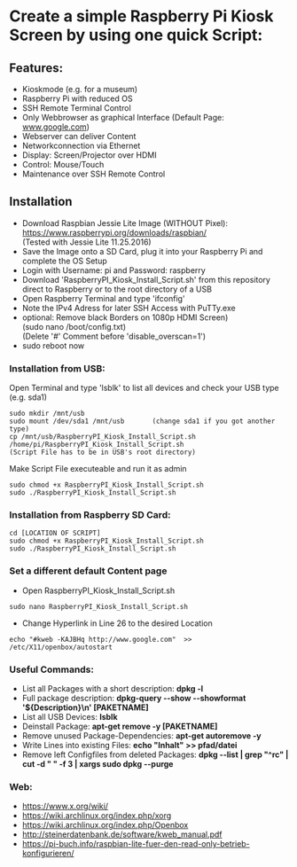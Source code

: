 # Create a simple Raspberry Pi Kiosk Screen by using one quick Script:
## Features:
- Kioskmode (e.g. for a museum)
- Raspberry Pi with reduced OS
- SSH Remote Terminal Control 
- Only Webbrowser as graphical Interface  (Default Page: www.google.com)
- Webserver can deliver Content
- Networkconnection via Ethernet
- Display: Screen/Projector over HDMI
- Control: Mouse/Touch
- Maintenance over SSH Remote Control


## Installation
- Download Raspbian Jessie Lite Image (WITHOUT Pixel): https://www.raspberrypi.org/downloads/raspbian/ <br />
(Tested with Jessie Lite 11.25.2016)
- Save the Image onto a SD Card, plug it into your Raspberry Pi and complete the OS Setup
- Login with Username: pi and Password: raspberry
- Download 'RaspberryPI_Kiosk_Install_Script.sh' from this repository direct to Raspberry or to the root directory of a USB
- Open Raspberry Terminal and type 'ifconfig'
- Note the IPv4 Adress for later SSH Access with PuTTy.exe
- optional: Remove black Borders on 1080p HDMI Screen)<br />
(sudo nano /boot/config.txt)<br />
(Delete '#' Comment before 'disable_overscan=1')<br />
- sudo reboot now
### Installation from USB: 
Open Terminal and type 'lsblk' to list all devices and check your USB type (e.g. sda1)
```
sudo mkdir /mnt/usb
sudo mount /dev/sda1 /mnt/usb       (change sda1 if you got another type)
cp /mnt/usb/RaspberryPI_Kiosk_Install_Script.sh /home/pi/RaspberryPI_Kiosk_Install_Script.sh      
(Script File has to be in USB's root directory)
```
Make Script File executeable and run it as admin
```
sudo chmod +x RaspberryPI_Kiosk_Install_Script.sh
sudo ./RaspberryPI_Kiosk_Install_Script.sh
```
### Installation from Raspberry SD Card: 
```
cd [LOCATION OF SCRIPT]
sudo chmod +x RaspberryPI_Kiosk_Install_Script.sh
sudo ./RaspberryPI_Kiosk_Install_Script.sh
```
### Set a different default Content page
- Open RaspberryPI_Kiosk_Install_Script.sh
```
sudo nano RaspberryPI_Kiosk_Install_Script.sh
```
- Change Hyperlink in Line 26 to the desired Location
```
echo "#kweb -KAJBHq http://www.google.com"  >> /etc/X11/openbox/autostart
```



### Useful Commands:
- List all Packages with a short description:   **dpkg -l**
- Full package description:   **dpkg-query --show --showformat '${Description}\n' [PAKETNAME]**
- List all USB Devices:   **lsblk**
- Deinstall Package:   **apt-get remove -y [PAKETNAME]**
- Remove unused Package-Dependencies:   **apt-get autoremove -y**
- Write Lines into existing Files:   **echo "Inhalt" >> pfad/datei**
- Remove left Configfiles from deleted Packages:   **dpkg --list | grep "^rc" | cut -d " " -f 3 | xargs sudo dpkg --purge**
### Web:
- https://www.x.org/wiki/
- https://wiki.archlinux.org/index.php/xorg
- https://wiki.archlinux.org/index.php/Openbox
- http://steinerdatenbank.de/software/kweb_manual.pdf
- https://pi-buch.info/raspbian-lite-fuer-den-read-only-betrieb-konfigurieren/
